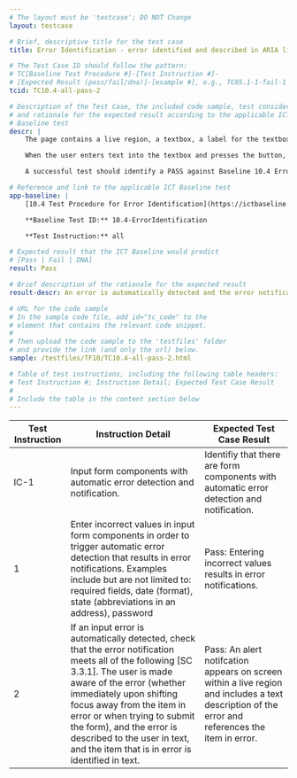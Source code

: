 ```yaml
---
# The layout must be 'testcase'; DO NOT Change
layout: testcase

# Brief, descriptive title for the test case
title: Error Identification - error identified and described in ARIA live region

# The Test Case ID should follow the pattern:
# TC[Baseline Test Procedure #]-[Test Instruction #]-
# [Expected Result (pass/fail/dna)]-[example #], e.g., TC05.1-1-fail-1
tcid: TC10.4-all-pass-2

# Description of the Test Case, the included code sample, test considerations,
# and rationale for the expected result according to the applicable ICT
# Baseline test
descr: | 
    The page contains a live region, a textbox, a label for the textbox, and a button.

    When the user enters text into the textbox and presses the button, the entry will be validated and if the entry is invalid, an error notification appears on screen. The error notification is contained within a live region.

    A successful test should identify a PASS against Baseline 10.4 Error Identification.

# Reference and link to the applicable ICT Baseline test
app-baseline: | 
    [10.4 Test Procedure for Error Identification](https://ictbaseline.access-board.gov/10Forms/#104-test-procedure-for-error-identification)

    **Baseline Test ID:** 10.4-ErrorIdentification

    **Test Instruction:** all

# Expected result that the ICT Baseline would predict
# [Pass | Fail | DNA]
result: Pass

# Brief description of the rationale for the expected result
result-descr: An error is automatically detected and the error notification meets all requirements of 10.4

# URL for the code sample
# In the sample code file, add id="tc_code" to the
# element that contains the relevant code snippet.
#
# Then upload the code sample to the 'testfiles' folder
# and provide the link (and only the url) below.
sample: /testfiles/TF10/TC10.4-all-pass-2.html

# Table of test instructions, including the following table headers:
# Test Instruction #; Instruction Detail; Expected Test Case Result
#
# Include the table in the content section below
---
```

| Test Instruction | Instruction Detail | Expected Test Case Result |
|------------------|--------------------|---------------------------|
| IC-1 | Input form components with automatic error detection and notification. | Identifiy that there are form components with automatic error detection and notification. |
| 1 | Enter incorrect values in input form components in order to trigger automatic error detection that results in error notifications. Examples include but are not limited to: required fields, date (format), state (abbreviations in an address), password | Pass: Entering incorrect values results in error notifications. |
| 2 | If an input error is automatically detected, check that the error notification meets all of the following [SC 3.3.1]. The user is made aware of the error (whether immediately upon shifting focus away from the item in error or when trying to submit the form), and the error is described to the user in text, and the item that is in error is identified in text. | Pass: An alert notifcation appears on screen within a live region and includes a text description of the error and references the item in error.|
